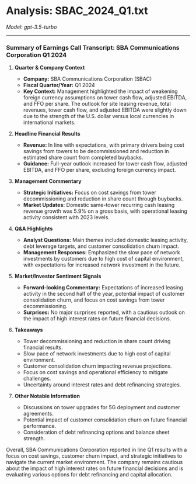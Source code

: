 # Analysis: SBAC_2024_Q1.txt

*Model: gpt-3.5-turbo*

---

### Summary of Earnings Call Transcript: SBA Communications Corporation Q1 2024

1. **Quarter & Company Context**
   - **Company:** SBA Communications Corporation (SBAC)
   - **Fiscal Quarter/Year:** Q1 2024
   - **Key Context:** Management highlighted the impact of weakening foreign currency assumptions on tower cash flow, adjusted EBITDA, and FFO per share. The outlook for site leasing revenue, total revenues, tower cash flow, and adjusted EBITDA were slightly down due to the strength of the U.S. dollar versus local currencies in international markets.

2. **Headline Financial Results**
   - **Revenue:** In line with expectations, with primary drivers being cost savings from towers to be decommissioned and reduction in estimated share count from completed buybacks.
   - **Guidance:** Full-year outlook increased for tower cash flow, adjusted EBITDA, and FFO per share, excluding foreign currency impact.

3. **Management Commentary**
   - **Strategic Initiatives:** Focus on cost savings from tower decommissioning and reduction in share count through buybacks.
   - **Market Updates:** Domestic same-tower recurring cash leasing revenue growth was 5.9% on a gross basis, with operational leasing activity consistent with 2023 levels.

4. **Q&A Highlights**
   - **Analyst Questions:** Main themes included domestic leasing activity, debt leverage targets, and customer consolidation churn impact.
   - **Management Responses:** Emphasized the slow pace of network investments by customers due to high cost of capital environment, with expectations for increased network investment in the future.

5. **Market/Investor Sentiment Signals**
   - **Forward-looking Commentary:** Expectations of increased leasing activity in the second half of the year, potential impact of customer consolidation churn, and focus on cost savings from tower decommissioning.
   - **Surprises:** No major surprises reported, with a cautious outlook on the impact of high interest rates on future financial decisions.

6. **Takeaways**
   - Tower decommissioning and reduction in share count driving financial results.
   - Slow pace of network investments due to high cost of capital environment.
   - Customer consolidation churn impacting revenue projections.
   - Focus on cost savings and operational efficiency to mitigate challenges.
   - Uncertainty around interest rates and debt refinancing strategies.

7. **Other Notable Information**
   - Discussions on tower upgrades for 5G deployment and customer agreements.
   - Potential impact of customer consolidation churn on future financial performance.
   - Consideration of debt refinancing options and balance sheet strength.

Overall, SBA Communications Corporation reported in line Q1 results with a focus on cost savings, customer churn impact, and strategic initiatives to navigate the current market environment. The company remains cautious about the impact of high interest rates on future financial decisions and is evaluating various options for debt refinancing and capital allocation.